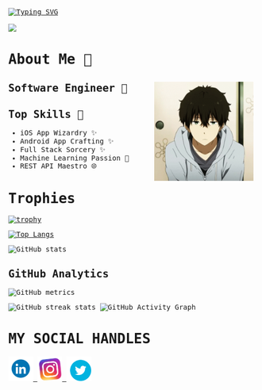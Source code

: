<samp>

[![Typing SVG](https://readme-typing-svg.demolab.com/?lines=Konnichiwa+This+is+Anshumali+Karna;Welcome+to+my+GitHub+Profile)](https://git.io/typing-svg)

<img align="center" src="https://github-readme-activity-graph.vercel.app/graph?username=anshumalivfx&bg_color=222222&color=ffffff&line=1890ff&point=ffffff&area=true&hide_border=false" />


# About Me 💬

<img height="200" width="200" alt="GIF" align="right" src="Assets/hyouka-anime.gif" style="padding: 10px"/>

## Software Engineer 🤖

## Top Skills 💪
- iOS App Wizardry ✨
- Android App Crafting ✨
- Full Stack Sorcery ✨
- Machine Learning Passion 🚀
- REST API Maestro 🌐


# Trophies

[![trophy](https://github-profile-trophy.vercel.app/?username=anshumalivfx)](https://github.com/ryo-ma/github-profile-trophy)<br>

<!---[![Top Langs](https://github-readme-stats.vercel.app/api/top-langs/?username=anshumalivfx&hide=javascript,html,css,jupyter%20notebook,makefile&theme=dracula)](https://github.com/anshumalivfx/)--->
[![Top Langs](https://github-readme-stats.vercel.app/api/top-langs/?username=anshumalivfx&hide=javascript,html,css,makefile&layout=donut-vertical&theme=dracula)](https://github.com/anshumalivfx/github-readme-stats)

![GitHub stats](https://github-readme-stats.vercel.app/api?username=anshumalivfx&show_icons=true&count_private=true&theme=dracula)

## GitHub Analytics

![GitHub metrics](https://metrics.lecoq.io/anshumalivfx)

![GitHub streak stats](https://github-readme-streak-stats.herokuapp.com/?user=anshumalivfx)
![GitHub Activity Graph](https://activity-graph.herokuapp.com/graph?username=anshumalivfx)

# MY SOCIAL HANDLES

<a href="https://www.linkedin.com/in/anshumalikarna/">  
<img src="Assets/ln.gif" style="height: 50px">
</a>
<a href="https://www.instagram.com/anshumalii">
<img src="Assets/insta-instagram.gif" style="height: 50px">
</a> 
<a href="https://www.twitter.com/anshumaIi">
<img src="Assets/twitter-bird.gif" style="height: 50px">
<a>
</samp>
